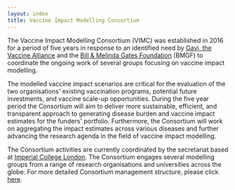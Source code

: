 ```yaml
---
layout: index
title: Vaccine Impact Modelling Consortium   
---
```


The Vaccine Impact Modelling Consortium (VIMC) was established in 2016 for a period of five years in response to an identified need by [Gavi, the Vaccine Alliance](http://www.gavi.org/) and the [Bill & Melinda Gates Foundation](http://www.gatesfoundation.org/) (BMGF) to coordinate the ongoing work of several groups focusing on vaccine impact modelling.

The modelled vaccine impact scenarios are critical for the evaluation of the two organisations' existing vaccination programs, potential future investments, and vaccine scale-up opportunities. During the five year period the Consortium will aim to deliver more sustainable, efficient, and transparent approach to generating disease burden and vaccine impact estimates for the funders' portfolio. Furthermore, the Consortium will work on aggregating the impact estimates across various diseases and further advancing the research agenda in the field of vaccine impact modelling.

The Consortium activities are currently coordinated by the secretariat based at [Imperial College London](http://www.imperial.ac.uk/). The Consortium engages several modelling groups from a range of research organisations and universities across the globe. For more detailed Consortium management structure, please click [here](/resources/VIMC_orgchart_2017.pdf). 
